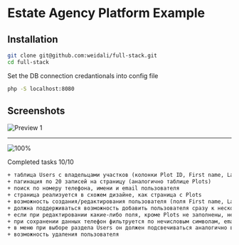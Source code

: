 # Estate Agency Platform Example

## Installation
```bash
git clone git@github.com:weidali/full-stack.git
cd full-stack
```

Set the DB connection credantionals into config file
```bash
php -S localhost:8080
```

## Screenshots
![Preview 1](https://github.com/weidali/full-stack/assets/16261185/99294b90-dfa2-4692-8ad2-95e0865af5fe "Example of users page")

<hr>

![100%](https://progress-bar.dev/100/?title=progress)

Completed tasks 10/10
```txt
+ таблица Users с владельцами участков (колонки Plot ID, First name, Last Name, Phone, Email, Last login)
+ пагинация по 20 записей на страницу (аналогично таблице Plots)
+ поиск по номеру телефона, имени и email пользователя
+ страница реализуется в схожем дизайне, как страница с Plots
+ возможность создания/редактирования пользователя (поля First name, Last name, Phone, Email, Plots)
+ должна поддерживаться возможность добавить пользователя сразу к нескольким участкам (через запятую в поле Plots)
+ если при редактировании какие-либо поля, кроме Plots не заполнены, не давать сохранить данные
+ при сохранении данных телефон фильтруется по нечисловым символам, email переводится в lower case
+ в меню при выборе раздела Users он должен подсвечиваться аналогично выбору Plots
+ возможность удаления пользователя
```
